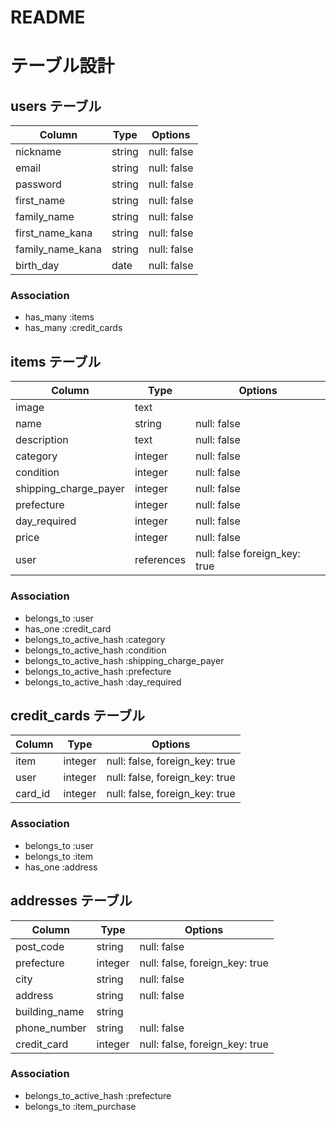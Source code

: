 # README

 # テーブル設計

## users テーブル
| Column           | Type   | Options     |
| ---------------- | ------ | ----------- |
| nickname         | string | null: false |
| email            | string | null: false |
| password         | string | null: false |
| first_name       | string | null: false |
| family_name      | string | null: false |
| first_name_kana  | string | null: false |
| family_name_kana | string | null: false |
| birth_day        | date   | null: false |

### Association

- has_many :items
- has_many :credit_cards

## items テーブル
| Column                | Type       | Options                       |
| -------------------   | ---------- | -----------                   |
| image                 | text       |                               |
| name                  | string     | null: false                   |
| description           | text       | null: false                   |
| category              | integer    | null: false                   |
| condition             | integer    | null: false                   |
| shipping_charge_payer | integer    | null: false                   |
| prefecture            | integer    | null: false                   |
| day_required          | integer    | null: false                   |
| price                 | integer    | null: false                   |
| user                  | references | null: false  foreign_key: true| 


### Association

- belongs_to :user
- has_one :credit_card
- belongs_to_active_hash :category
- belongs_to_active_hash :condition
- belongs_to_active_hash :shipping_charge_payer 
- belongs_to_active_hash :prefecture
- belongs_to_active_hash :day_required


## credit_cards テーブル
| Column        | Type    | Options                        |
| ------------- | ------- | ------------------------------ |
| item          | integer | null: false, foreign_key: true |
| user          | integer | null: false, foreign_key: true |
| card_id       | integer | null: false, foreign_key: true |

### Association

- belongs_to :user
- belongs_to :item
- has_one :address

## addresses テーブル

| Column        | Type       | Options                        |
| ------------- | ---------- | ------------------------------ |
| post_code     | string     | null: false                    |
| prefecture    | integer    | null: false, foreign_key: true |
| city          | string     | null: false                    |
| address       | string     | null: false                    |
| building_name | string     |                                |
| phone_number  | string     | null: false                    |
| credit_card   | integer    | null: false, foreign_key: true |

### Association

- belongs_to_active_hash :prefecture
- belongs_to :item_purchase